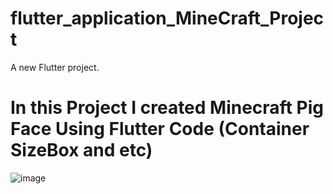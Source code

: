 # flutter_application_MineCraft_Project

A new Flutter project.
# In this Project I created Minecraft Pig Face Using Flutter Code (Container SizeBox and etc)
![image](https://github.com/dimashbalabek/flutter_topic3/assets/144226438/3eae09ee-b238-4e15-8080-200897881faf)
